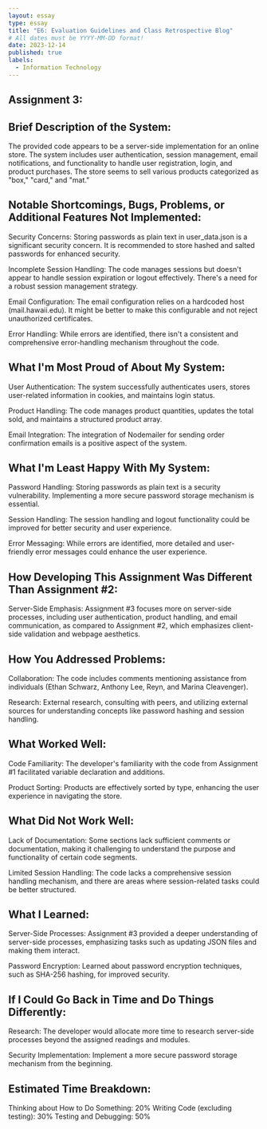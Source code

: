 ```yaml
---
layout: essay
type: essay
title: "E6: Evaluation Guidelines and Class Retrospective Blog"
# All dates must be YYYY-MM-DD format!
date: 2023-12-14
published: true
labels:
  - Information Technology
---
```


## Assignment 3:


## Brief Description of the System:
The provided code appears to be a server-side implementation for an online store. The system includes user authentication, session management, email notifications, and functionality to handle user registration, login, and product purchases. The store seems to sell various products categorized as "box," "card," and "mat."

## Notable Shortcomings, Bugs, Problems, or Additional Features Not Implemented:
Security Concerns: Storing passwords as plain text in user_data.json is a significant security concern. It is recommended to store hashed and salted passwords for enhanced security.

Incomplete Session Handling: The code manages sessions but doesn't appear to handle session expiration or logout effectively. There's a need for a robust session management strategy.

Email Configuration: The email configuration relies on a hardcoded host (mail.hawaii.edu). It might be better to make this configurable and not reject unauthorized certificates.

Error Handling: While errors are identified, there isn't a consistent and comprehensive error-handling mechanism throughout the code.

## What I'm Most Proud of About My System:
User Authentication: The system successfully authenticates users, stores user-related information in cookies, and maintains login status.

Product Handling: The code manages product quantities, updates the total sold, and maintains a structured product array.

Email Integration: The integration of Nodemailer for sending order confirmation emails is a positive aspect of the system.

## What I'm Least Happy With My System:
Password Handling: Storing passwords as plain text is a security vulnerability. Implementing a more secure password storage mechanism is essential.

Session Handling: The session handling and logout functionality could be improved for better security and user experience.

Error Messaging: While errors are identified, more detailed and user-friendly error messages could enhance the user experience.

## How Developing This Assignment Was Different Than Assignment #2:
Server-Side Emphasis: Assignment #3 focuses more on server-side processes, including user authentication, product handling, and email communication, as compared to Assignment #2, which emphasizes client-side validation and webpage aesthetics.

## How You Addressed Problems:
Collaboration: The code includes comments mentioning assistance from individuals (Ethan Schwarz, Anthony Lee, Reyn, and Marina Cleavenger).

Research: External research, consulting with peers, and utilizing external sources for understanding concepts like password hashing and session handling.

## What Worked Well:
Code Familiarity: The developer's familiarity with the code from Assignment #1 facilitated variable declaration and additions.

Product Sorting: Products are effectively sorted by type, enhancing the user experience in navigating the store.

## What Did Not Work Well:
Lack of Documentation: Some sections lack sufficient comments or documentation, making it challenging to understand the purpose and functionality of certain code segments.

Limited Session Handling: The code lacks a comprehensive session handling mechanism, and there are areas where session-related tasks could be better structured.

## What I Learned:
Server-Side Processes: Assignment #3 provided a deeper understanding of server-side processes, emphasizing tasks such as updating JSON files and making them interact.

Password Encryption: Learned about password encryption techniques, such as SHA-256 hashing, for improved security.

## If I Could Go Back in Time and Do Things Differently:
Research: The developer would allocate more time to research server-side processes beyond the assigned readings and modules.

Security Implementation: Implement a more secure password storage mechanism from the beginning.

## Estimated Time Breakdown:
Thinking about How to Do Something: 20%
Writing Code (excluding testing): 30%
Testing and Debugging: 50%

